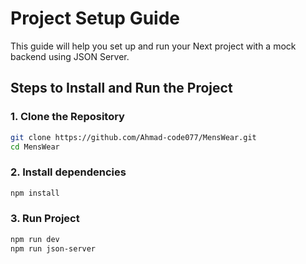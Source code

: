 # Project Setup Guide

This guide will help you set up and run your Next project with a mock backend using JSON Server.

## Steps to Install and Run the Project

### 1. Clone the Repository

```bash
git clone https://github.com/Ahmad-code077/MensWear.git
cd MensWear
```

### 2. Install dependencies

```bash
npm install
```

### 3. Run Project

```bash
npm run dev
npm run json-server
```
